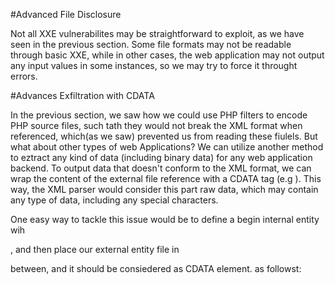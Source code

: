 

#Advanced File Disclosure


Not all XXE vulnerabilites may be straightforward to exploit, as we have seen
in the previous section. Some file formats may not be readable through basic XXE,
while in other cases, the web application may not output any input values in some
instances, so we may try to force it throught errors.


#Advances Exfiltration with CDATA

In the previous section, we saw how we could use PHP filters to encode PHP source 
files, such tath they would not break the XML format when referenced, which(as we
saw) prevented us from reading these fiulels. But what about other types of web
Applications? We can utilize another method to eztract any kind of data (including 
binary data) for any web application backend. To output data that doesn't conform
to the XML format, we can wrap the content of the external file reference with a CDATA 
tag (e.g <![CDATA[ FILE_CONTENT ]]>). This way, the XML parser would consider this part
raw data, which may contain any type of data, including any special characters.

One easy way to tackle this issue would be to define a begin internal entity wih 
<![CDATA[, an end internal entity with ]]>, and then place our external entity file in 
between, and it should be consiedered as CDATA element. as followst:
